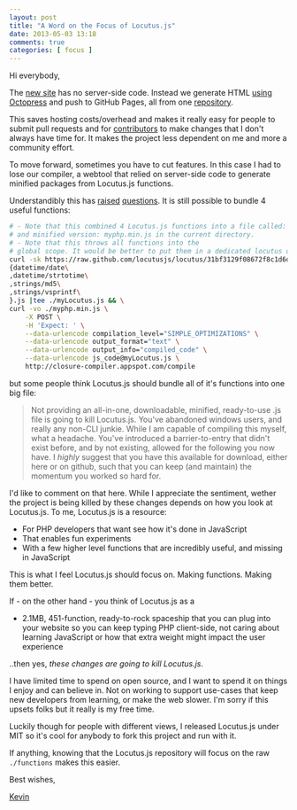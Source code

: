 ```yaml
---
layout: post
title: "A Word on the Focus of Locutus.js"
date: 2013-05-03 13:18
comments: true
categories: [ focus ]
---
```


Hi everybody,

The [new site](/blog/2012/09/26/new-site/) has no server-side code. Instead
we generate HTML [using Octopress](http://kvz.io/blog/2012/09/25/blog-with-octopress/)
and push to GitHub Pages, all from one [repository](https://github.com/locutusjs/locutus).

This saves hosting costs/overhead and makes it really easy for people to submit
pull requests and for [contributors](https://github.com/locutusjs/locutus/contributors)
to make changes that I don't always have time
for. It makes the project less dependent on me and more a community effort.

To move forward, sometimes you have to cut features.
In this case I had to lose our compiler, a webtool that relied on server-side code
to generate minified packages from Locutus.js functions.

Understandibly this has [raised](https://github.com/locutusjs/locutus/issues/75)
[questions](http://locutusjs.org/about/index.html#comment-861825612).
It is still possible to bundle 4 useful functions:

```bash
# - Note that this combined 4 Locutus.js functions into a file called: myLocutus.js
# and minified version: myphp.min.js in the current directory.
# - Note that this throws all functions into the
# global scope. It would be better to put them in a dedicated locutus object.
curl -sk https://raw.github.com/locutusjs/locutus/31bf3129f08672f8c1d6d0dcad2368ebc4ac57f2/functions/\
{datetime/date\
,datetime/strtotime\
,strings/md5\
,strings/vsprintf\
}.js |tee ./myLocutus.js && \
curl -vo ./myphp.min.js \
    -X POST \
    -H 'Expect: ' \
    --data-urlencode compilation_level="SIMPLE_OPTIMIZATIONS" \
    --data-urlencode output_format="text" \
    --data-urlencode output_info="compiled_code" \
    --data-urlencode js_code@myLocutus.js \
    http://closure-compiler.appspot.com/compile
```

but some people think Locutus.js should bundle all of it's functions into one big file:

> Not providing an all-in-one, downloadable, minified, ready-to-use
> .js file is going to kill Locutus.js.
> You've abandoned windows users, and really any non-CLI junkie.
> While I am capable of compiling this myself, what a headache.
> You've introduced a barrier-to-entry that didn't exist before,
> and by not existing, allowed for the following you now have.
> I *highly* suggest that you have this available for download,
> either here or on github, such that you can keep (and maintain)
> the momentum you worked so hard for.

I'd like to comment on that here. While I appreciate the sentiment, wether the
project is being killed by these changes depends on how you look at Locutus.js.
To me, Locutus.js is a resource:

 - For PHP developers that want see how it's done in JavaScript
 - That enables fun experiments
 - With a few higher level functions that are incredibly useful, and missing in JavaScript

This is what I feel Locutus.js should focus on. Making functions. Making them better.

If - on the other hand - you think of Locutus.js as a

 - 2.1MB, 451-function, ready-to-rock spaceship that you can plug into your website so you can keep typing PHP client-side, not caring about learning JavaScript or how that extra weight might impact the user experience

..then yes, *these changes are going to kill Locutus.js*.

I have limited time to spend on open source, and I want to spend it on things I enjoy and can believe in.
Not on working to support use-cases that keep new developers from learning, or make the web slower.
I'm sorry if this upsets folks but it really is my free time.

Luckily though for people with different views, I released Locutus.js under MIT so
it's cool for anybody to fork this project and run with it.

If anything, knowing that the Locutus.js repository will focus on the raw `./functions`
makes this easier.


Best wishes,

[Kevin](http://twitter.com/kvz)

